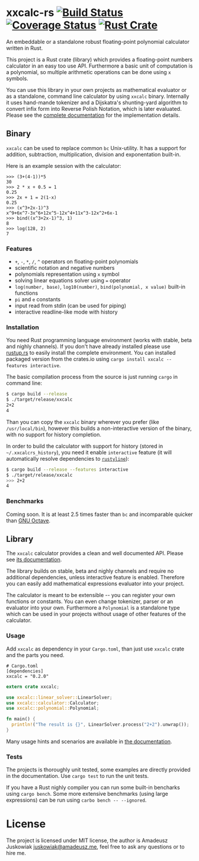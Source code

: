 # xxcalc-rs [![Build Status](https://travis-ci.org/alfanick/xxcalc-rs.svg?branch=master)](https://travis-ci.org/alfanick/xxcalc-rs) [![Coverage Status](https://coveralls.io/repos/github/alfanick/xxcalc-rs/badge.svg?branch=master)](https://coveralls.io/github/alfanick/xxcalc-rs?branch=master) [![Rust Crate](https://img.shields.io/crates/v/xxcalc.svg)](https://crates.io/crates/xxcalc)

An embeddable or a standalone robust floating-point polynomial calculator written in Rust.

This project is a Rust crate (library) which provides a floating-point numbers calculator
in an easy too use API. Furthermore a basic unit of computation is a polynomial, so multiple
arithmetic operations can be done using `x` symbols.

You can use this library in your own projects as mathematical evaluator or as a standalone,
command line calculator by using `xxcalc` binary. Internally it uses hand-mande tokenizer and
a Dijskatra's shunting-yard algorithm to convert infix form into Reverse Polish Notation,
which is later evaluated. Please see the [complete documentation](https://alfanick.github.io/xxcalc-rs/xxcalc/index.html)
for the implementation details.

## Binary

`xxcalc` can be used to replace common `bc` Unix-utility. It has a support for addition,
subtraction, multiplication, division and exponentation built-in.

Here is an example session with the calculator:

```
>>> (3+(4-1))*5
30
>>> 2 * x + 0.5 = 1
0.25
>>> 2x + 1 = 2(1-x)
0.25
>>> (x^3+2x-1)^3
x^9+6x^7-3x^6+12x^5-12x^4+11x^3-12x^2+6x-1
>>> bind((x^3+2x-1)^3, 1)
8
>>> log(128, 2)
7
```

### Features

* `+`, `-`, `*`, `/`, `^` operators on floating-point polynomials
* scientific notation and negative numbers
* polynomials representation using `x` symbol
* solving linear equations solver using `=` operator
* `log(number, base)`, `log10(number)`, `bind(polynomial, x value)` built-in functions
* `pi` and `e` constants
* input read from stdin (can be used for piping)
* interactive readline-like mode with history

### Installation

You need Rust programming language environment (works with stable, beta and nighly channels).
If you don't have already installed please use [rustup.rs](https://www.rustup.rs) to easily
install the complete environment. You can installed packaged version from the crates.io
using `cargo install xxcalc --features interactive`.

The basic compilation process from the source is just running `cargo` in command line:

```bash
$ cargo build --release
$ ./target/release/xxcalc
2+2
4
```

Than you can copy the `xxcalc` binary wherever you prefer (like `/usr/local/bin`), however this
builds a non-interactive version of the binary, with no support for history completion.

In order to build the calculator with support for history (stored in `~/.xxcalcrs_history`),
you need it enable `interactive` feature (it will automatically resolve dependencies to
[`rustyline`](https://github.com/kkawakam/rustyline)):

```bash
$ cargo build --release --features interactive
$ ./target/release/xxcalc
>>> 2+2
4
```

### Benchmarks

Coming soon. It is at least 2.5 times faster than `bc` and incomparable quicker than
[GNU Octave](https://www.gnu.org/software/octave/).

## Library

The `xxcalc` calculator provides a clean and well documented API. Please see
[its documentation](https://alfanick.github.io/xxcalc-rs/xxcalc/index.html).

The library builds on stable, beta and nighly channels and require no additional dependencies,
unless interactive feature is enabled. Therefore you can easily add mathematical
expressions evaluator into your project.

The calculator is meant to be extensible -- you can register your own functions or constants.
You can even change tokenizer, parser or an evaluator into your own. Furthermore a `Polynomial`
is a standalone type which can be used in your projects without usage of other features of the
calculator.

### Usage

Add `xxcalc` as dependency in your `Cargo.toml`, than just use `xxcalc` crate and the
parts you need.

```
# Cargo.toml
[dependencies]
xxcalc = "0.2.0"
```

```rust
extern crate xxcalc;

use xxcalc::linear_solver::LinearSolver;
use xxcalc::calculator::Calculator;
use xxcalc::polynomial::Polynomial;

fn main() {
  println!("The result is {}", LinearSolver.process("2+2").unwrap());
}
```

Many usage hints and scenarios are available in
[the documentation](https://alfanick.github.io/xxcalc-rs/xxcalc/index.html).

### Tests

The projects is thoroughly unit tested, some examples are directly provided in the
documentation. Use `cargo test` to run the unit tests.

If you have a Rust nighly compiler you can run some built-in bencharks using `cargo bench`.
Some more extensive benchmarks (using large expressions) can be run using `carbo bench -- --ignored`.

# License

The project is licensed under MIT license, the author is Amadeusz Juskowiak <juskowiak@amadeusz.me>,
feel free to ask any questions or to hire me.
